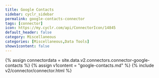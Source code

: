 ```yaml
---
title: Google Contacts
sidebar: cyclr_sidebar
permalink: google-contacts-connector
tags: [connector]
icon: https://my.cyclr.com/api/ConnectorIcon/14845
default_header: false
category: Miscellaneous
categories: [Miscellaneous,Data Tools]
showv1content: false
---
```

{% assign connectordata = site.data.v2.connectors.connector-google-contacts %}
{% assign v1content = "google-contacts.md" %}
{% include v2/connector/connector.html %}	